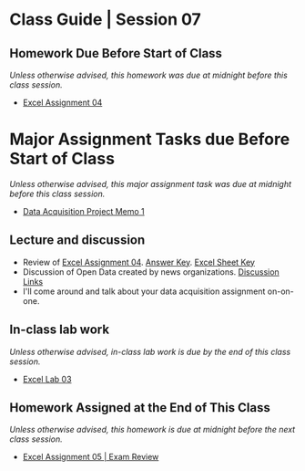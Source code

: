 # Class Guide | Session 07

## Homework Due Before Start of Class
*Unless otherwise advised, this homework was due at midnight before this class session.*

* [Excel Assignment 04](../06/06-Homework-Assigned/A-excel-assignment-4.md)

# Major Assignment Tasks due Before Start of Class
*Unless otherwise advised, this major assignment task was due at midnight before this class session.*   

* [Data Acquisition Project Memo 1](../../major-assignments/data-acquisition-project/readme.md)

## Lecture and discussion

* Review of [Excel Assignment 04](../06/06-Homework-Assigned/A-excel-assignment-4.md). [Answer Key](../06/06-Homework-Assigned/A-excel-assignment-4_key.md). [Excel Sheet Key](../06/06-Homework-Assigned/HW_BPD_Part_1_Victim_Based_Crime_Data_2014-2016_key.xlsx)
* Discussion of Open Data created by news organizations. [Discussion Links](07-In-Class-Lab/07-Discussion-Links.md)
* I'll come around and talk about your data acquisition assignment on-on-one.

## In-class lab work
*Unless otherwise advised, in-class lab work is due by the end of this class session.*   

* [Excel Lab 03](07-In-Class-Lab/07-Excel-Lab-03.md)

## Homework Assigned at the End of This Class
*Unless otherwise advised, this homework is due at midnight before the next class session.*   

* [Excel Assignment 05 | Exam Review](07-Homework-Assigned/A-Excel-Assignment-5.md)

